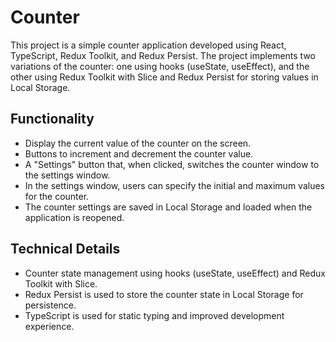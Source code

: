 # Counter

This project is a simple counter application developed using React, TypeScript, Redux Toolkit, and Redux Persist. The project implements two variations of the counter: one using hooks (useState, useEffect), and the other using Redux Toolkit with Slice and Redux Persist for storing values in Local Storage.

## Functionality

- Display the current value of the counter on the screen.
- Buttons to increment and decrement the counter value.
- A "Settings" button that, when clicked, switches the counter window to the settings window.
- In the settings window, users can specify the initial and maximum values for the counter.
- The counter settings are saved in Local Storage and loaded when the application is reopened.

## Technical Details

- Counter state management using hooks (useState, useEffect) and Redux Toolkit with Slice.
- Redux Persist is used to store the counter state in Local Storage for persistence.
- TypeScript is used for static typing and improved development experience.

